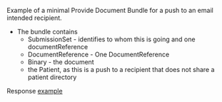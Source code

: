 Example of a minimal Provide Document Bundle for a push to an email intended recipient.
- The bundle contains
  - SubmissionSet - identifies to whom this is going and one documentReference
  - DocumentReference - One DocumentReference
  - Binary - the document
  - the Patient, as this is a push to a recipient that does not share a patient directory
  
Response [example](Bundle-ex-response-comprehensiveProvideDocumentBundleSimple.html)
  